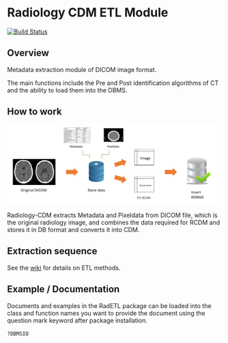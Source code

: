 # Radiology CDM ETL Module

[![Build Status](https://travis-ci.com/OHDSI/Radiology-CDM.svg?branch=master)](https://travis-ci.com/OHDSI/Radiology-CDM)



## Overview

Metadata extraction module of DICOM image format.

The main functions include the Pre and Post identification algorithms of CT and the ability to load them into the DBMS.



## How to work

![RCDM-ETL_Process](images/RCDM-ETL_Process.png)

Radiology-CDM extracts Metadata and Pixeldata from DICOM file, which is the original radiology image, and combines the data required for RCDM and stores it in DB format and converts it into CDM. 



## Extraction sequence

See the [wiki](https://github.com/OHDSI/Radiology-CDM/wiki/How-to-extract) for details on ETL methods.




## Example / Documentation

Documents and examples in the RadETL package can be loaded into the class and function names you want to provide the document using the question mark keyword after package installation.

```R
?DBMSIO
```

